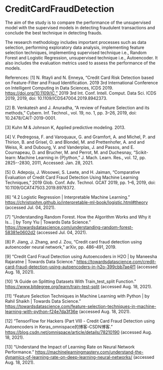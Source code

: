# CreditCardFraudDetection

The aim of the study is to compare the performance of the unsupervised model with the supervised models in detecting fraudulent transactions and conclude the best technique in detecting frauds.

The research methodology includes important processes such as data selection, performing exploratory data analysis, implementing feature selection techniques, implementing supervised technique i.e., Random Forest and Logistic Regression, unsupervised technique i.e., Autoencoder. It also includes the evaluation metrics used to assess the performance of the models.

References:
[1]	N. Rtayli and N. Enneya, “Credit Card Risk Detection based on Feature-Filter and Fraud Identification. 2019 3rd International Conference on Intelligent Computing in Data Sciences, ICDS 2019. https://doi.org/10.1109/IC,” 2019 3rd Int. Conf. Intell. Comput. Data Sci. ICDS 2019, 2019, doi: 10.1109/ICDS47004.2019.8942373.

[2]	B. Venkatesh and J. Anuradha, “A review of Feature Selection and its methods,” Cybern. Inf. Technol., vol. 19, no. 1, pp. 3–26, 2019, doi: 10.2478/CAIT-2019-0001.

[3]	Kuhn M & Johnson K, Applied predictive modeling. 2013.

[4]	V. Pedregosa, F. and Varoquaux, G. and Gramfort, A. and Michel, P. and Thirion, B. and Grisel, O. and Blondel, M. and Prettenhofer, A. and and Weiss, R. and Dubourg, V. and Vanderplas, J. and Passos, and E. Cournapeau, D. and Brucher, M. and Perrot, M. and Duchesnay, “Scikit-learn: Machine Learning in {P}ython,” J. Mach. Learn. Res., vol. 12, pp. 2825--2830, 2011, Accessed: Jan. 28, 2021.

[5]	O. Adepoju, J. Wosowei, S. Lawte, and H. Jaiman, “Comparative Evaluation of Credit Card Fraud Detection Using Machine Learning Techniques,” 2019 Glob. Conf. Adv. Technol. GCAT 2019, pp. 1–6, 2019, doi: 10.1109/GCAT47503.2019.8978372.

[6]	“4.2 Logistic Regression | Interpretable Machine Learning.” https://christophm.github.io/interpretable-ml-book/logistic.html#theory (accessed Jul. 04, 2021).

[7]	“Understanding Random Forest. How the Algorithm Works and Why it Is… | by Tony Yiu | Towards Data Science.” https://towardsdatascience.com/understanding-random-forest-58381e0602d2 (accessed Jul. 04, 2021).

[8]	P. Jiang, J. Zhang, and J. Zou, “Credit card fraud detection using autoencoder neural network,” arXiv, pp. 486–491, 2019.

[9] “Credit Card Fraud Detection using Autoencoders in H2O | by Maneesha Rajaratne | Towards Data Science.” https://towardsdatascience.com/credit-card-fraud-detection-using-autoencoders-in-h2o-399cbb7ae4f1 (accessed Aug. 18, 2021).

[10] “A Guide on Splitting Datasets With Train_test_split Function.” https://www.bitdegree.org/learn/train-test-split (accessed Aug. 18, 2021).

[11] “Feature Selection Techniques in Machine Learning with Python | by Rahil Shaikh | Towards Data Science.” https://towardsdatascience.com/feature-selection-techniques-in-machine-learning-with-python-f24e7da3f36e (accessed Aug. 18, 2021).

[12] “TensorFlow for Hackers (Part VII) - Credit Card Fraud Detection using Autoencoders in Keras_omnispace的博客-CSDN博客.” https://blog.csdn.net/omnispace/article/details/78210190 (accessed Aug. 18, 2021).

[13] “Understand the Impact of Learning Rate on Neural Network Performance.” https://machinelearningmastery.com/understand-the-dynamics-of-learning-rate-on-deep-learning-neural-networks/ (accessed Aug. 18, 2021).
